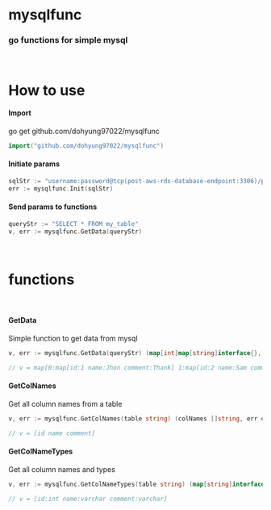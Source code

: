 # mysqlfunc

### go functions for simple mysql

<br />

# How to use

#### Import

go get github.com/dohyung97022/mysqlfunc

```go
import("github.com/dohyung97022/mysqlfunc")
```

#### Initiate params

```go
sqlStr := "username:password@tcp(post-aws-rds-database-endpoint:3306)/post-schema-name"
err := mysqlfunc.Init(sqlStr)
```

#### Send params to functions

```go
queryStr := "SELECT * FROM my_table"
v, err := mysqlfunc.GetData(queryStr)
```

<br />

# functions

<br />

#### GetData

Simple function to get data from mysql

```go
v, err := mysqlfunc.GetData(queryStr) (map[int]map[string]interface{}, error)

// v = map[0:map[id:1 name:Jhon comment:Thank] 1:map[id:2 name:Sam comment:You]]
```

#### GetColNames

Get all column names from a table

```go
v, err := mysqlfunc.GetColNames(table string) (colNames []string, err error)

// v = [id name comment]
```

#### GetColNameTypes

Get all column names and types

```go
v, err := mysqlfunc.GetColNameTypes(table string) (map[string]interface{}, error)

// v = [id:int name:varchar comment:varchar]
```
